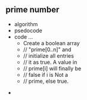 ## prime number
* algorithm
* psedocode
* code
    ...
    - Create a boolean array
    - // "prime[0..n]" and
    - // initialize all entries
    - // it as true. A value in
    - // prime[i] will finally be
    - // false if i is Not a
    - // prime, else true.
- 
